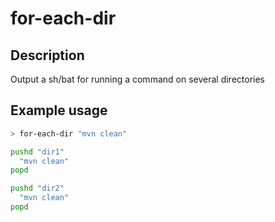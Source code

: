 # for-each-dir

## Description
Output a sh/bat for running a command on several directories

## Example usage
```bash
> for-each-dir "mvn clean"

pushd "dir1"
  "mvn clean"
popd

pushd "dir2"
  "mvn clean"
popd
```